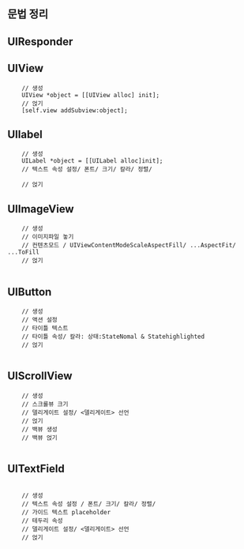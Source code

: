 ## 문법 정리

## UIResponder


    
##     UIView

```objc
    // 생성
    UIView *object = [[UIView alloc] init];
    // 얹기
    [self.view addSubview:object];

```
     
## UIlabel 
   
```
    // 생성
    UILabel *object = [[UILabel alloc]init];
    // 텍스트 속성 설정/ 폰트/ 크기/ 칼라/ 정렬/
    
    // 얹기
```

## UIImageView

```
    // 생성
    // 이미지파일 놓기
    // 컨텐츠모드 / UIViewContentModeScaleAspectFill/ ...AspectFit/ ...ToFill
    // 얹기
    
```
    

## UIButton
```
    // 생성
    // 액션 설정
    // 타이틀 텍스트
    // 타이틀 속성/ 칼라: 상태:StateNomal & Statehighlighted
    // 얹기
    
```
## UIScrollView
```
    // 생성
    // 스크롤뷰 크기
    // 델리게이트 설정/ <델리게이트> 선언
    // 얹기
    // 백뷰 생성
    // 백뷰 얹기
    
```    
##  UITextField

```    

    // 생성
    // 텍스트 속성 설정 / 폰트/ 크기/ 칼라/ 정렬/
    // 가이드 텍스트 placeholder
    // 테두리 속성
    // 델리게이트 설정/ <델리게이트> 선언
    // 얹기
    
```    